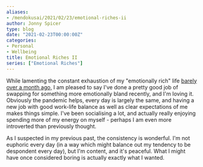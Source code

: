 ```yaml
---
aliases:
- /mendokusai/2021/02/23/emotional-riches-ii
author: Jonny Spicer
type: blog
date: "2021-02-23T00:00:00Z"
categories:
- Personal
- Wellbeing
title: Emotional Riches II
series: ["Emotional Riches"]
---
```

While lamenting the constant exhaustion of my "emotionally rich" life [barely over a month ago,](/blog/emotional-riches) I am pleased to say I've
done a pretty good job of swapping for something more emotionally bland recently, and I'm loving it. Obviously the pandemic helps, every day is largely the same, and having a new job
with good work-life balance as well as clear expectations of me makes things simple. I've been socialising a lot, and actually really enjoying spending more of my energy on myself -
perhaps I am even more introverted than previously thought.

As I suspected in my previous past, the consistency is wonderful. I'm not euphoric every day (in a way which might balance out my tendency to be despondent every day), but I'm content,
and it's peaceful. What I might have once considered boring is actually exactly what I wanted.
